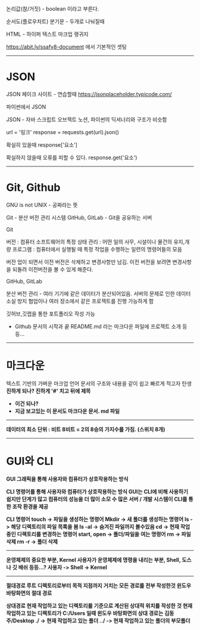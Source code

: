 논리값(참/거짓) - boolean 이라고 부른다.

순서도(플로우차트)
분기문 - 두개로 나눠질때

HTML - 하이퍼 텍스트 마크업 랭귀지


https://abit.ly/ssafy8-document 에서 기본적인 셋팅


-----------------------------------------------------------------------
# JSON

JSON 페이크 사이트 - 연습할때 
https://jsonplaceholder.typicode.com/

파이썬에서 JSON 

JSON - 자바 스크립트 오브젝트 노션, 파이썬의 딕셔너리와 구조가 비슷함

url = '링크'
response = requests.get(url).json()

확실히 있을때
response['요소']

확실하지 않을때 오류를 피할 수 있다.
response.get('요소')

--------------------------------------------------------------------------
# Git, Github

GNU is not UNIX - 공짜라는 뜻


Git - 분산 버전 관리 시스템
GitHub, GitLab - Git을 공유하는 서버

Git

버전 : 컴퓨터 소프트웨어의 특정 상태
관리 : 어떤 일의 사무, 시설이나 물건의 유지,개량
프로그램 : 컴퓨터에서 실행될 때 특정 작업을 수행하는 일련의 명령어들의 모음

버전 업이 되면서 이전 버전은 삭제하고 변경사항만 남김.
이전 버전을 보려면 변경사항을 되돌려 이전버전을 볼 수 있게 해준다.



GitHub, GitLab

분산 버전 관리 - 여러 기기에 같은 데이터가 분산되어있음.
서버의 문제로 인한 데이터 소실 방지
협업이나 여러 장소에서 같은 프로젝트를 진행 가능하게 함

깃허브,깃랩을 통한 포트폴리오 작성 가능

- Github 문서의 시작과 끝
README.md 라는 마크다운 파일에 프로젝트 소개 등등...

----------------------------------------------
# 마크다운
텍스트 기반의 가벼운 마크업 언어
문서의 구조와 내용을 같이 쉽고 빠르게 적고자 탄생
<b> 진하게 되나?<b/>
 **진하게**
 '#' 치고 뒤에 제목
 - 이건 되나?
 - 지금 보고있는 이 문서도 마크다운 문서. md 파일

--------------------------------------------------------------------------

데이터의 최소 단위 : 비트
8비트 = 2의 8승의 가지수를 가짐. (스위치 8개)

--------------------------------------------------------------------------
# GUI와 CLI

GUI
그래픽을 통해 사용자와 컴퓨터가 상호작용하는 방식

CLI
명령어를 통해 사용자와 컴퓨터가 상호작용하는 방식
GUI는 CLI에 비해 사용하기 쉽지만 단계가 많고 컴퓨터의 성능을 더 많이 소모
수 많은 서버 / 개발 시스템이 CLI를 통한 조작 환경을 제공

CLI 명령어
touch -> 파일을 생성하는 명령어
Mkdir -> 새 폴더를 생성하는 명령어
ls -> 해당 디렉토리의 파일 목록을 봄
ls -al -> 숨겨진 파일까지 볼수있음
cd -> 현재 작업중인 디렉토리를 변경하는 명령어
start, open -> 폴더/파일을 여는 명령어
rm -> 파일 삭제
rm -r -> 폴더 삭제

---------------------------------------------------------------------------
운영체제의 중요한 부분, Kernel
사용자가 운영체제에 명령을 내리는 부분, Shell, 도스나 깃 배쉬 등등...?
사용자 -> Shell -> Kernel


----------------------------------


절대경로
루트 디렉토리로부터 목적 지점까지 거치는 모든 경로를 전부 작성한것
윈도우 바탕화면의 절대 경로

상대경로
현재 작업하고 있는 디렉토리를 기준으로 계산된 상대적 위치를 작성한 것
현재 작업하고 있는 디렉토리가 C:/Users 일때 윈도우 바탕화면의 상대 경로는 김동주/Desktop
./ -> 현재 작업하고 있는 폴더
../ -> 현재 작업하고 있는 폴더의 부모폴더

